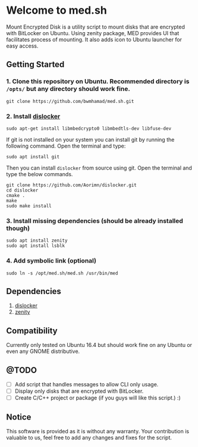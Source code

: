 # Welcome to med.sh
Mount Encrypted Disk is a utility script to mount disks that are encrypted with BitLocker on Ubuntu. Using zenity package, MED provides UI that facilitates process of mounting. It also adds icon to Ubuntu launcher for easy access.

## Getting Started
### 1. Clone this repository on Ubuntu. Recommended directory is `/opts/` but any directory should work fine. ###
```
git clone https://github.com/bwmhamad/med.sh.git
```
### 2. Install [dislocker](https://tuxdiary.com/2015/03/20/dislocker/) ###
```
sudo apt-get install libmbedcrypto0 libmbedtls-dev libfuse-dev
```
If git is not installed on your system you can install git by running the following command. Open the terminal and type:
```
sudo apt install git
```
Then you can install `dislocker` from source using git. Open the terminal and type the below commands.
```
git clone https://github.com/Aorimn/dislocker.git
cd dislocker
cmake .
make
sudo make install
```
### 3. Install missing dependencies **(should be already installed though)** ###
 ```
sudo apt install zenity
sudo apt install lsblk
```
### 4. Add symbolic link **(optional)** ###
```
sudo ln -s /opt/med.sh/med.sh /usr/bin/med
```

## Dependencies
1. [dislocker](https://github.com/Aorimn/dislocker) 
2. [zenity](https://github.com/GNOME/zenity)

## Compatibility
Currently only tested on Ubuntu 16.4 but should work fine on any Ubuntu or even any GNOME distributive.

## @TODO
- [ ] Add script that handles messages to allow CLI only usage.
- [ ] Display only disks that are encrypted with BitLocker.
- [ ] Create C/C++ project or package (if you guys will like this script.) :)

## Notice 
This software is provided as it is without any warranty. Your contribution is valuable to us, feel free to add any changes and fixes for the script. 

